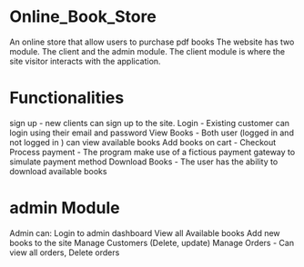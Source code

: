# Online_Book_Store
An online store that allow users to purchase pdf books
The website has two module. The client and the admin module.
The client module is where the site visitor interacts with the application.

# Functionalities
sign up - new clients can sign up to the site.
Login - Existing customer can login using their email and password
View Books - Both user (logged in and not logged in ) can view available books
Add books on cart - 
Checkout
Process payment - The program make use of a fictious payment gateway to simulate payment method
Download Books - The user has the ability to download available books

# admin Module
Admin can:
Login to admin dashboard
View all Available books
Add new books to the site
Manage Customers (Delete, update)
Manage Orders - Can view all orders, Delete orders

